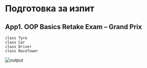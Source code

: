 ﻿# Подготовка за изпит

## App1. OOP Basics Retake Exam – Grand Prix
```
class Tyre
class Car
class Driver
class RaceTower
```

![output](iutput.png)

